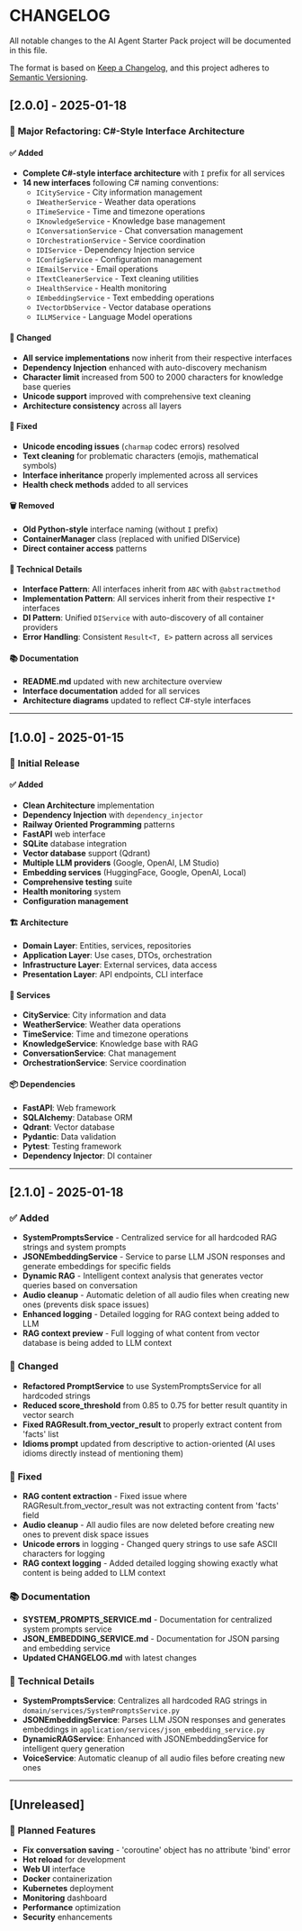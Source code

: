 # CHANGELOG

All notable changes to the AI Agent Starter Pack project will be documented in this file.

The format is based on [Keep a Changelog](https://keepachangelog.com/en/1.0.0/),
and this project adheres to [Semantic Versioning](https://semver.org/spec/v2.0.0.html).

## [2.0.0] - 2025-01-18

### 🎯 **Major Refactoring: C#-Style Interface Architecture**

#### ✅ **Added**
- **Complete C#-style interface architecture** with `I` prefix for all services
- **14 new interfaces** following C# naming conventions:
  - `ICityService` - City information management
  - `IWeatherService` - Weather data operations
  - `ITimeService` - Time and timezone operations
  - `IKnowledgeService` - Knowledge base management
  - `IConversationService` - Chat conversation management
  - `IOrchestrationService` - Service coordination
  - `IDIService` - Dependency Injection service
  - `IConfigService` - Configuration management
  - `IEmailService` - Email operations
  - `ITextCleanerService` - Text cleaning utilities
  - `IHealthService` - Health monitoring
  - `IEmbeddingService` - Text embedding operations
  - `IVectorDbService` - Vector database operations
  - `ILLMService` - Language Model operations

#### 🔄 **Changed**
- **All service implementations** now inherit from their respective interfaces
- **Dependency Injection** enhanced with auto-discovery mechanism
- **Character limit** increased from 500 to 2000 characters for knowledge base queries
- **Unicode support** improved with comprehensive text cleaning
- **Architecture consistency** across all layers

#### 🐛 **Fixed**
- **Unicode encoding issues** (`charmap` codec errors) resolved
- **Text cleaning** for problematic characters (emojis, mathematical symbols)
- **Interface inheritance** properly implemented across all services
- **Health check methods** added to all services

#### 🗑️ **Removed**
- **Old Python-style** interface naming (without `I` prefix)
- **ContainerManager** class (replaced with unified DIService)
- **Direct container access** patterns

#### 🔧 **Technical Details**
- **Interface Pattern**: All interfaces inherit from `ABC` with `@abstractmethod`
- **Implementation Pattern**: All services inherit from their respective `I*` interfaces
- **DI Pattern**: Unified `DIService` with auto-discovery of all container providers
- **Error Handling**: Consistent `Result<T, E>` pattern across all services

#### 📚 **Documentation**
- **README.md** updated with new architecture overview
- **Interface documentation** added for all services
- **Architecture diagrams** updated to reflect C#-style interfaces

---

## [1.0.0] - 2025-01-15

### 🎉 **Initial Release**

#### ✅ **Added**
- **Clean Architecture** implementation
- **Dependency Injection** with `dependency_injector`
- **Railway Oriented Programming** patterns
- **FastAPI** web interface
- **SQLite** database integration
- **Vector database** support (Qdrant)
- **Multiple LLM providers** (Google, OpenAI, LM Studio)
- **Embedding services** (HuggingFace, Google, OpenAI, Local)
- **Comprehensive testing** suite
- **Health monitoring** system
- **Configuration management**

#### 🏗️ **Architecture**
- **Domain Layer**: Entities, services, repositories
- **Application Layer**: Use cases, DTOs, orchestration
- **Infrastructure Layer**: External services, data access
- **Presentation Layer**: API endpoints, CLI interface

#### 🔧 **Services**
- **CityService**: City information and data
- **WeatherService**: Weather data operations
- **TimeService**: Time and timezone operations
- **KnowledgeService**: Knowledge base with RAG
- **ConversationService**: Chat management
- **OrchestrationService**: Service coordination

#### 📦 **Dependencies**
- **FastAPI**: Web framework
- **SQLAlchemy**: Database ORM
- **Qdrant**: Vector database
- **Pydantic**: Data validation
- **Pytest**: Testing framework
- **Dependency Injector**: DI container

---

## [2.1.0] - 2025-01-18

### ✅ **Added**
- **SystemPromptsService** - Centralized service for all hardcoded RAG strings and system prompts
- **JSONEmbeddingService** - Service to parse LLM JSON responses and generate embeddings for specific fields
- **Dynamic RAG** - Intelligent context analysis that generates vector queries based on conversation
- **Audio cleanup** - Automatic deletion of all audio files when creating new ones (prevents disk space issues)
- **Enhanced logging** - Detailed logging for RAG context being added to LLM
- **RAG context preview** - Full logging of what content from vector database is being added to LLM context

### 🔄 **Changed**
- **Refactored PromptService** to use SystemPromptsService for all hardcoded strings
- **Reduced score_threshold** from 0.85 to 0.75 for better result quantity in vector search
- **Fixed RAGResult.from_vector_result** to properly extract content from 'facts' list
- **Idioms prompt** updated from descriptive to action-oriented (AI uses idioms directly instead of mentioning them)

### 🐛 **Fixed**
- **RAG content extraction** - Fixed issue where RAGResult.from_vector_result was not extracting content from 'facts' field
- **Audio cleanup** - All audio files are now deleted before creating new ones to prevent disk space issues
- **Unicode errors** in logging - Changed query strings to use safe ASCII characters for logging
- **RAG context logging** - Added detailed logging showing exactly what content is being added to LLM context

### 📚 **Documentation**
- **SYSTEM_PROMPTS_SERVICE.md** - Documentation for centralized system prompts service
- **JSON_EMBEDDING_SERVICE.md** - Documentation for JSON parsing and embedding service
- **Updated CHANGELOG.md** with latest changes

### 🔧 **Technical Details**
- **SystemPromptsService**: Centralizes all hardcoded RAG strings in `domain/services/SystemPromptsService.py`
- **JSONEmbeddingService**: Parses LLM JSON responses and generates embeddings in `application/services/json_embedding_service.py`
- **DynamicRAGService**: Enhanced with JSONEmbeddingService for intelligent query generation
- **VoiceService**: Automatic cleanup of all audio files before creating new ones

---

## [Unreleased]

### 🔮 **Planned Features**
- **Fix conversation saving** - 'coroutine' object has no attribute 'bind' error
- **Hot reload** for development
- **Web UI** interface
- **Docker** containerization
- **Kubernetes** deployment
- **Monitoring** dashboard
- **Performance** optimization
- **Security** enhancements